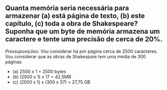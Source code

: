 ## Quanta memória seria necessária para armazenar (a) está página de texto, (b) este capítulo, (c) toda a obra de Shakespeare? Suponha que um byte de memória armazena um caractere e tente uma precisão de cerca de 20%.

*Pressuposições:*
Vou considerar há por página cerca de 2500 caracteres.
Vou considerar que as obras de Shakespare tem uma média de 300 páginas

- (a)  2500 x 1 = 2500 bytes
- (b) (2500 x 1) x 17 = 42,5MB
- (c) (2500 x 1) x (300 x 37)  = 27,75 GB  
